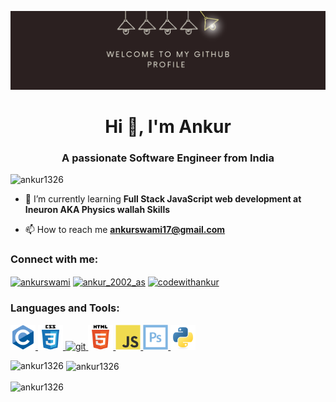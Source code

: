 ![logo](https://github.com/Ankur1326/Ankur1326/blob/main/20230411_222230_0000.png)

<h1 align="center">Hi 👋, I'm Ankur</h1>
<h3 align="center">A passionate Software Engineer from India</h3>

<p align="left"> <img src="https://komarev.com/ghpvc/?username=ankur1326&label=Profile%20views&color=0e75b6&style=flat" alt="ankur1326" /> </p>

- 🌱 I’m currently learning **Full Stack JavaScript web development at Ineuron AKA Physics wallah Skills**

- 📫 How to reach me **ankurswami17@gmail.com**

<h3 align="left">Connect with me:</h3>
<p align="left">
<a href="https://linkedin.com/in/ankurswami" target="blank"><img align="center" src="https://raw.githubusercontent.com/rahuldkjain/github-profile-readme-generator/master/src/images/icons/Social/linked-in-alt.svg" alt="ankurswami" height="30" width="40" /></a>
<a href="https://instagram.com/ankur_2002_as" target="blank"><img align="center" src="https://raw.githubusercontent.com/rahuldkjain/github-profile-readme-generator/master/src/images/icons/Social/instagram.svg" alt="ankur_2002_as" height="30" width="40" /></a>
<a href="https://www.youtube.com/c/codewithankur" target="blank"><img align="center" src="https://raw.githubusercontent.com/rahuldkjain/github-profile-readme-generator/master/src/images/icons/Social/youtube.svg" alt="codewithankur" height="30" width="40" /></a>
</p>

<h3 align="left">Languages and Tools:</h3>
<p align="left"> <a href="https://www.cprogramming.com/" target="_blank" rel="noreferrer"> <img src="https://raw.githubusercontent.com/devicons/devicon/master/icons/c/c-original.svg" alt="c" width="40" height="40"/> </a> <a href="https://www.w3schools.com/css/" target="_blank" rel="noreferrer"> <img src="https://raw.githubusercontent.com/devicons/devicon/master/icons/css3/css3-original-wordmark.svg" alt="css3" width="40" height="40"/> </a> <a href="https://git-scm.com/" target="_blank" rel="noreferrer"> <img src="https://www.vectorlogo.zone/logos/git-scm/git-scm-icon.svg" alt="git" width="40" height="40"/> </a> <a href="https://www.w3.org/html/" target="_blank" rel="noreferrer"> <img src="https://raw.githubusercontent.com/devicons/devicon/master/icons/html5/html5-original-wordmark.svg" alt="html5" width="40" height="40"/> </a> <a href="https://developer.mozilla.org/en-US/docs/Web/JavaScript" target="_blank" rel="noreferrer"> <img src="https://raw.githubusercontent.com/devicons/devicon/master/icons/javascript/javascript-original.svg" alt="javascript" width="40" height="40"/> </a> <a href="https://www.photoshop.com/en" target="_blank" rel="noreferrer"> <img src="https://raw.githubusercontent.com/devicons/devicon/master/icons/photoshop/photoshop-line.svg" alt="photoshop" width="40" height="40"/> </a> <a href="https://www.python.org" target="_blank" rel="noreferrer"> <img src="https://raw.githubusercontent.com/devicons/devicon/master/icons/python/python-original.svg" alt="python" width="40" height="40"/> </a> </p>

<p><img align="left" src="https://github-readme-stats.vercel.app/api/top-langs?username=ankur1326&show_icons=true&locale=en&layout=compact" alt="ankur1326" /></p>

<p>&nbsp;<img align="center" src="https://github-readme-stats.vercel.app/api?username=ankur1326&show_icons=true&locale=en" alt="ankur1326" /></p>

<p><img align="center" src="https://github-readme-streak-stats.herokuapp.com/?user=ankur1326&" alt="ankur1326" /></p>
